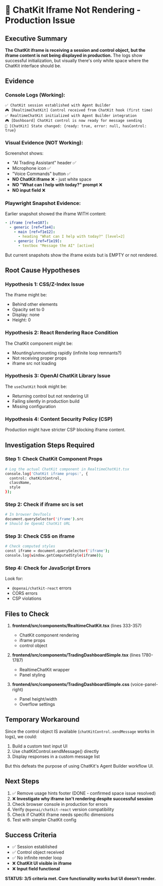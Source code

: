 # 🚨 ChatKit Iframe Not Rendering - Production Issue

## Executive Summary
**The ChatKit iframe is receiving a session and control object, but the iframe content is not being displayed in production.** The logs show successful initialization, but visually there's only white space where the ChatKit interface should be.

## Evidence

### Console Logs (Working):
```
✅ ChatKit session established with Agent Builder
🎮 [RealtimeChatKit] Control received from ChatKit hook (first time)
✅ RealtimeChatKit initialized with Agent Builder integration
🎮 [Dashboard] ChatKit control is now ready for message sending
🔄 [ChatKit] State changed: {ready: true, error: null, hasControl: true}
```

### Visual Evidence (NOT Working):
Screenshot shows:
- "AI Trading Assistant" header ✅
- Microphone icon ✅  
- "Voice Commands" button ✅
- **NO ChatKit iframe** ❌ - just white space
- **NO "What can I help with today?" prompt** ❌
- **NO input field** ❌

### Playwright Snapshot Evidence:
Earlier snapshot showed the iframe WITH content:
```yaml
- iframe [ref=e107]:
  - generic [ref=f1e4]:
    - main [ref=f1e12]:
      - heading "What can I help with today?" [level=2]
    - generic [ref=f1e19]:
      - textbox "Message the AI" [active]
```

But current snapshots show the iframe exists but is EMPTY or not rendered.

## Root Cause Hypotheses

###  Hypothesis 1: CSS/Z-Index Issue
The iframe might be:
- Behind other elements
- Opacity set to 0
- Display: none
- Height: 0

### Hypothesis 2: React Rendering Race Condition
The ChatKit component might be:
- Mounting/unmounting rapidly (infinite loop remnants?)
- Not receiving proper props
- iframe src not loading

### Hypothesis 3: OpenAI ChatKit Library Issue
The `useChatKit` hook might be:
- Returning control but not rendering UI
- Failing silently in production build
- Missing configuration

### Hypothesis 4: Content Security Policy (CSP)
Production might have stricter CSP blocking iframe content.

## Investigation Steps Required

### Step 1: Check ChatKit Component Props
```bash
# Log the actual ChatKit component in RealtimeChatKit.tsx
console.log('ChatKit iframe props:', { 
  control: chatKitControl, 
  className, 
  style 
});
```

### Step 2: Check if iframe src is set
```bash
# In browser DevTools
document.querySelector('iframe').src
# Should be OpenAI ChatKit URL
```

### Step 3: Check CSS on iframe
```bash
# Check computed styles
const iframe = document.querySelector('iframe');
console.log(window.getComputedStyle(iframe));
```

### Step 4: Check for JavaScript Errors
Look for:
- `@openai/chatkit-react` errors
- CORS errors
- CSP violations

## Files to Check

1. **frontend/src/components/RealtimeChatKit.tsx** (lines 333-357)
   - ChatKit component rendering
   - iframe props
   - control object

2. **frontend/src/components/TradingDashboardSimple.tsx** (lines 1780-1787)
   - RealtimeChatKit wrapper
   - Panel styling

3. **frontend/src/components/TradingDashboardSimple.css** (voice-panel-right)
   - Panel height/width
   - Overflow settings

## Temporary Workaround

Since the control object IS available (`chatKitControl.sendMessage` works in logs), we could:
1. Build a custom text input UI
2. Use chatKitControl.sendMessage() directly
3. Display responses in a custom message list

But this defeats the purpose of using ChatKit's Agent Builder workflow UI.

## Next Steps

1. ✅ Remove usage hints footer (DONE - confirmed space issue resolved)
2. ❌ **Investigate why iframe isn't rendering despite successful session**
3. Check browser console in production for errors
4. Verify `@openai/chatkit-react` version compatibility
5. Check if ChatKit iframe needs specific dimensions
6. Test with simpler ChatKit config

## Success Criteria

- ✅ Session established
- ✅ Control object received
- ✅ No infinite render loop
- ❌ **ChatKit UI visible in iframe**
- ❌ **Input field functional**

**STATUS: 3/5 criteria met. Core functionality works but UI doesn't render.**

